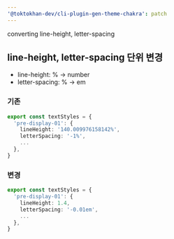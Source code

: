 ```yaml
---
'@toktokhan-dev/cli-plugin-gen-theme-chakra': patch
---
```


converting line-height, letter-spacing

## line-height, letter-spacing 단위 변경

- line-height: % -> number
- letter-spacing: % -> em

### 기존

```ts
export const textStyles = {
  'pre-display-01': {
    lineHeight: '140.009976158142%',
    letterSpacing: '-1%',
    ...
  },
}
```

### 변경

```ts
export const textStyles = {
  'pre-display-01': {
    lineHeight: 1.4,
    letterSpacing: '-0.01em',
    ...
  },
}
```
